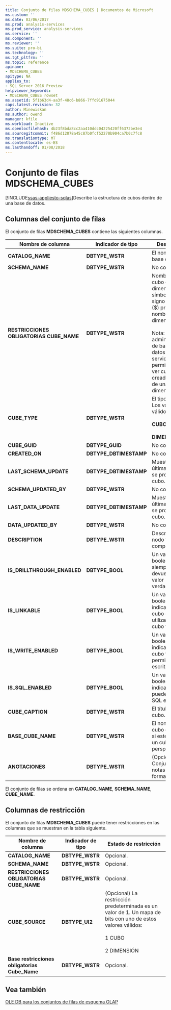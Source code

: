 ```yaml
---
title: Conjunto de filas MDSCHEMA_CUBES | Documentos de Microsoft
ms.custom: ''
ms.date: 03/06/2017
ms.prod: analysis-services
ms.prod_service: analysis-services
ms.service: ''
ms.component: ''
ms.reviewer: ''
ms.suite: pro-bi
ms.technology: ''
ms.tgt_pltfrm: ''
ms.topic: reference
apiname:
- MDSCHEMA_CUBES
apitype: NA
applies_to:
- SQL Server 2016 Preview
helpviewer_keywords:
- MDSCHEMA_CUBES rowset
ms.assetid: 5f1b63d4-aa3f-48c6-b866-7ffd91675044
caps.latest.revision: 32
author: Minewiskan
ms.author: owend
manager: kfile
ms.workload: Inactive
ms.openlocfilehash: 4b23f8bda8cc2aa410ddc04225420ff6372be3e4
ms.sourcegitcommit: f486d12078a45c87b0fcf52270b904ca7b0c7fc8
ms.translationtype: MT
ms.contentlocale: es-ES
ms.lasthandoff: 01/08/2018
---
```

# <a name="mdschemacubes-rowset"></a>Conjunto de filas MDSCHEMA_CUBES
[!INCLUDE[ssas-appliesto-sqlas](../../../includes/ssas-appliesto-sqlas.md)]Describe la estructura de cubos dentro de una base de datos.  
  
## <a name="rowset-columns"></a>Columnas del conjunto de filas  
 El conjunto de filas **MDSCHEMA_CUBES** contiene las siguientes columnas.  
  
|Nombre de columna|Indicador de tipo|Description|  
|-----------------|--------------------|-----------------|  
|**CATALOG_NAME**|**DBTYPE_WSTR**|El nombre de la base de datos.|  
|**SCHEMA_NAME**|**DBTYPE_WSTR**|No compatible.|  
|**RESTRICCIONES OBLIGATORIAS CUBE_NAME**|**DBTYPE_WSTR**|Nombre del cubo o de la dimensión. Un símbolo del signo de dólar ($) prologa los nombres de la dimensión.<br /><br /> Nota: Solo los administradores de base de datos y servidor tienen permisos para ver cubos creados a partir de una dimensión.|  
|**CUBE_TYPE**|**DBTYPE_WSTR**|El tipo de cubo. Los valores válidos son:<br /><br /> **CUBO**<br /><br /> **DIMENSIÓN**|  
|**CUBE_GUID**|**DBTYPE_GUID**|No compatible.|  
|**CREATED_ON**|**DBTYPE_DBTIMESTAMP**|No compatible.|  
|**LAST_SCHEMA_UPDATE**|**DBTYPE_DBTIMESTAMP**|Muestra la última vez que se procesó el cubo.|  
|**SCHEMA_UPDATED_BY**|**DBTYPE_WSTR**|No compatible.|  
|**LAST_DATA_UPDATE**|**DBTYPE_DBTIMESTAMP**|Muestra la última vez que se procesó el cubo.|  
|**DATA_UPDATED_BY**|**DBTYPE_WSTR**|No compatible.|  
|**DESCRIPTION**|**DBTYPE_WSTR**|Descripción del nodo fácil de comprender.|  
|**IS_DRILLTHROUGH_ENABLED**|**DBTYPE_BOOL**|Un valor booleano que siempre devuelve un valor verdadero.|  
|**IS_LINKABLE**|**DBTYPE_BOOL**|Un valor booleano que indica si un cubo se puede utilizar en un cubo vinculado.|  
|**IS_WRITE_ENABLED**|**DBTYPE_BOOL**|Un valor booleano que indica si un cubo tiene permiso de escritura.|  
|**IS_SQL_ENABLED**|**DBTYPE_BOOL**|Un valor booleano que indica si se puede utilizar SQL en el cubo.|  
|**CUBE_CAPTION**|**DBTYPE_WSTR**|El título del cubo.|  
|**BASE_CUBE_NAME**|**DBTYPE_WSTR**|El nombre del cubo de origen si este cubo es un cubo de perspectiva.|  
|**ANOTACIONES**|**DBTYPE_WSTR**|(Opcional) Conjunto de notas en formato XML.|  
  
 El conjunto de filas se ordena en **CATALOG_NAME**, **SCHEMA_NAME**, **CUBE_NAME**.  
  
## <a name="restriction-columns"></a>Columnas de restricción  
 El conjunto de filas **MDSCHEMA_CUBES** puede tener restricciones en las columnas que se muestran en la tabla siguiente.  
  
|Nombre de columna|Indicador de tipo|Estado de restricción|  
|-----------------|--------------------|-----------------------|  
|**CATALOG_NAME**|**DBTYPE_WSTR**|Opcional.|  
|**SCHEMA_NAME**|**DBTYPE_WSTR**|Opcional.|  
|**RESTRICCIONES OBLIGATORIAS CUBE_NAME**|**DBTYPE_WSTR**|Opcional.|  
|**CUBE_SOURCE**|**DBTYPE_UI2**|(Opcional) La restricción predeterminada es un valor de 1. Un mapa de bits con uno de estos valores válidos:<br /><br /> 1 CUBO<br /><br /> 2 DIMENSIÓN|  
|**Base restricciones obligatorias Cube_Name**|**DBTYPE_WSTR**|Opcional.|  
  
## <a name="see-also"></a>Vea también  
 [OLE DB para los conjuntos de filas de esquema OLAP](../../../analysis-services/schema-rowsets/ole-db-olap/ole-db-for-olap-schema-rowsets.md)  
  
  
